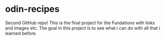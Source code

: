 # odin-recipes
Second GitHub repo!
This is the final project for the Fundations with links and images etc.
The goal in this project is to see what i can do with all that i learned before.
